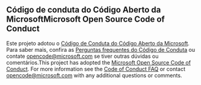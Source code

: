 ## <a name="microsoft-open-source-code-of-conduct"></a><span data-ttu-id="e8271-101">Código de conduta do Código Aberto da Microsoft</span><span class="sxs-lookup"><span data-stu-id="e8271-101">Microsoft Open Source Code of Conduct</span></span>
<span data-ttu-id="e8271-p101">Este projeto adotou o [Código de Conduta do Código Aberto da Microsoft](https://opensource.microsoft.com/codeofconduct/). Para saber mais, confira as [Perguntas frequentes do Código de Conduta](https://opensource.microsoft.com/codeofconduct/faq/) ou contate [opencode@microsoft.com](mailto:opencode@microsoft.com) se tiver outras dúvidas ou comentários.</span><span class="sxs-lookup"><span data-stu-id="e8271-p101">This project has adopted the [Microsoft Open Source Code of Conduct](https://opensource.microsoft.com/codeofconduct/). For more information see the [Code of Conduct FAQ](https://opensource.microsoft.com/codeofconduct/faq/) or contact [opencode@microsoft.com](mailto:opencode@microsoft.com) with any additional questions or comments.</span></span>